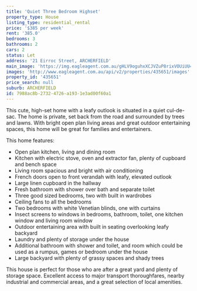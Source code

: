 ```yaml
---
title: 'Quiet Three Bedroom Highset'
property_type: House
listing_type: residential_rental
price: '$385 per week'
rent: '385.0'
bedrooms: 3
bathrooms: 2
cars: 2
status: Let
address: '21 Eirroc Street, ARCHERFIELD'
main_image: 'https://img.eagleagent.com.au/gHLV9oguhxXCJVZuP8rixVOUiUU=/1280x854/smart/https://s3-us-west-2.amazonaws.com/eagleagent-orig/images/6826422/417493394-image-M.jpg'
images: 'http://www.eagleagent.com.au/api/v2/properties/435651/images'
property_id: '435651'
price_search: null
suburb: ARCHERFIELD
id: 7988ac8b-2732-4726-a193-1e3ad00f60a1
---
```

This cute, high-set home with a leafy outlook  is situated in a quiet cul-de-sac. The home is private, set back from the road and surrounded by trees and lawns. With bright open plan living areas and great outdoor entertaining spaces, this home will be great for families and entertainers.

This home features:

*  Open plan kitchen, living and dining room
*  Kitchen with electric stove, oven and extractor fan, plenty of cupboard and bench space
*  Living room spacious and bright with air conditioning
*  French doors open to front verandah with leafy, elevated outlook
*  Large linen cupboard in the hallway
*  Fresh bathroom with shower over bath and separate toilet
*  Three good sized bedrooms, two with built in wardrobes
*  Ceiling fans to all the bedrooms
*  Two bedrooms with white Venetian blinds, one with curtains
*  Insect screens to windows in bedrooms, bathroom, toilet, one kitchen window and living room window
*  Outdoor entertaining area with built in seating overlooking leafy backyard
*  Laundry and plenty of storage under the house
*  Additional bathroom with shower and toilet, and room which could be used as a rumpus, games or bedroom under the house
*  Large backyard with plenty of grassy spaces and shady trees

This house is perfect for those who are after a great yard and plenty of storage space. Excellent access to major transport thoroughfares, nearby industrial and commercial areas, and a great selection of local amenities.
